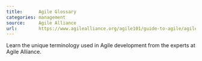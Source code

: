 ```yaml
---
title:      Agile Glossary
categories: management
source:     Agile Alliance
url:        https://www.agilealliance.org/agile101/guide-to-agile/agile-glossary/
---
```


Learn the unique terminology used in Agile development from the experts at Agile Alliance.

